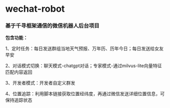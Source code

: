 # wechat-robot
### 基于千寻框架通信的微信机器人后台项目

**包含功能：**

1、定时任务：每日发送群组当地天气预报、万年历、历年今日；每日发送给女友早安

2、对话模式切换：聊天模式-chatgpt对话；专家模式-通过milvus-lite向量特征匹配内容返回

3、开发者模式：开发者自定义群发

4、位置追踪：利用脚本链接获取位置经纬度，再通过微信发送详细位置信息，可保持追踪状态

